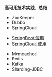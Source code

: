 **高可用技术实践、总结**


+ ZooKeeper
+ Dubbo
+ SpringCloud
- [SpringBoot 使用](https://github.com/JackZhangOnly/springboot)
- [SpringCloud 使用](https://github.com/JackZhangOnly/springcloud)
+ Memcached
+ Redis
+ Kafka
+ Sharding-JDBC

